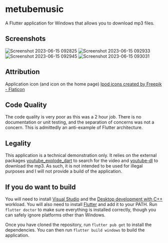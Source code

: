 # metubemusic
A Flutter application for Windows that allows you to download mp3 files.

## Screenshots
![Screenshot 2023-06-15 092825](https://github.com/wpinrui/metubemusic/assets/77185900/8cc8e8ac-0ee4-40ec-b553-dba305511832)
![Screenshot 2023-06-15 092933](https://github.com/wpinrui/metubemusic/assets/77185900/322b0ec2-6064-40f6-82b1-a53a1d2db18f)
![Screenshot 2023-06-15 092945](https://github.com/wpinrui/metubemusic/assets/77185900/c26104e4-9157-4927-a3cb-0085a6444432)
![Screenshot 2023-06-15 093031](https://github.com/wpinrui/metubemusic/assets/77185900/df67092b-918c-44ca-8aa6-42a90ee2be86)


## Attribution
Application icon (and icon on the home page)
<a href="https://www.flaticon.com/free-icons/ipod" title="ipod icons">Ipod icons created by Freepik - Flaticon</a>

## Code Quality
The code quality is very poor as this was a 2 hour job. There is no documentation or unit testing, and the separation of concerns was not a concern. This is admittedly an anti-example of Flutter architecture.

## Legality
This application is a technical demonstration only. It relies on the external packages [youtube_explode_dart](https://pub.dev/packages/youtube_explode_dart) to search for the video and [youtube-dl](https://youtube-dl.org/) to download the mp3. As such, it is not intended to be used for illegal purposes and I will not provide a build of the application.

## If you do want to build
You will need to install [Visual Studio](https://visualstudio.microsoft.com/) and the [Desktop development with C++](https://docs.microsoft.com/en-us/cpp/build/vscpp-step-0-installation?view=msvc-160) workload. You will also need to install [Flutter](https://flutter.dev/docs/get-started/install) and add it to your PATH. Run `flutter doctor` to make sure everything is installed correctly, though you can safely ignore platforms other than Windows.

Once you have cloned the repository, run `flutter pub get` to install the dependencies. You can then run `flutter build windows` to build the application.
